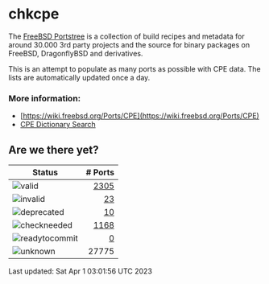 # chkcpe

The [FreeBSD Portstree](https://cgit.freebsd.org/ports) is a collection of build recipes
and metadata for around 30.000 3rd party projects and the source for binary packages on
FreeBSD, DragonflyBSD and derivatives.

This is an attempt to populate as many ports as possible with CPE data. The lists are
automatically updated once a day.

### More information:
* [https://wiki.freebsd.org/Ports/CPE](https://wiki.freebsd.org/Ports/CPE)
* [CPE Dictionary Search](http://web.nvd.nist.gov/view/cpe/search)


## Are we there yet?

| Status                                                              | # Ports                                                                |
| --------------------------------------------------------------------| ---------------------------------------------------------------------: |
| ![valid](https://img.shields.io/badge/valid-brightgreen)            | [2305](https://github.com/decke/chkcpe/wiki/valid)                 |
| ![invalid](https://img.shields.io/badge/invalid-red)                | [23](https://github.com/decke/chkcpe/wiki/invalid)             |
| ![deprecated](https://img.shields.io/badge/deprecated-red)          | [10](https://github.com/decke/chkcpe/wiki/deprecated)       |
| ![checkneeded](https://img.shields.io/badge/checkneeded-orange)     | [1168](https://github.com/decke/chkcpe/wiki/checkneeded)     |
| ![readytocommit](https://img.shields.io/badge/readytocommit-orange) | [0](https://github.com/decke/chkcpe/wiki/readytocommit) |
| ![unknown](https://img.shields.io/badge/unknown-grey)               | 27775 | |

Last updated: Sat Apr  1 03:01:56 UTC 2023
